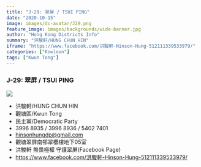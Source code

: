 ```yaml
---
title: "J-29: 翠屏 / TSUI PING"
date: "2020-10-15"
image: images/dc-avatar/J29.png
feature_image: images/backgrounds/wide-banner.jpg
author: "Hong Kong Districts Info"
summary: "洪駿軒/HUNG CHUN HIN"
iframe: "https://www.facebook.com/洪駿軒-Hinson-Hung-512111339533979/"
categories: ["Kowloon"]
tags: ["Kwun Tong"]
---
```


### J-29: 翠屏 / TSUI PING  
![](/images/dc-avatar/J29.png)  

 - 洪駿軒/HUNG CHUN HIN  
 - 觀塘區/Kwun Tong  
 - 民主黨/Democratic Party  
 - 3996 8935 / 3996 8936 / 5402 7401  
 - hinsonhungdp@gmail.com  
 - 觀塘翠屏南邨翠櫻樓地下05室  
 - 洪駿軒 無畏極權 守護翠屏(Facebook Page)  
 - https://www.facebook.com/洪駿軒-Hinson-Hung-512111339533979/

